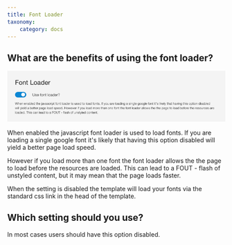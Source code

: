 ```yaml
---
title: Font Loader
taxonomy:
    category: docs
---
```



## What are the benefits of using the font loader?

![Font Loader](/images/documentation/fonts/font-loader.png)

When enabled the javascript font loader is used to load fonts. If you are loading a single google font it's likely that having this option disabled will yield a better page load speed. 

However if you load more than one font the font loader allows the the page to load before the resources are loaded. This can lead to a FOUT - flash of unstyled content, but it may mean that the page loads faster.

When the setting is disabled the template will load your fonts via the standard css link in the head of the template. 

## Which setting should you use?
In most cases users should have this option disabled. 

